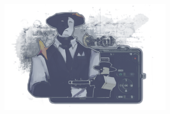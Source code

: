 
<p align”center”

![](https://github.com/FLOWERCR0WN/FLOWERCR0WN/blob/8168807e58aaf147f0675518e34173f72dc295c9/Untitled275_20250806164011.png) </p>
<p align”center”
  〈 [strawpage](https://basilsalbum.straw.page/) ☆ [atabook](https://basilsalbum.atabook.org/) 〉
</p>


